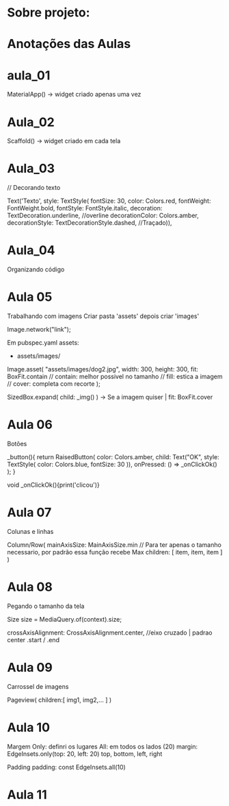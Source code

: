 # Sobre projeto: 

# Anotações das Aulas

# aula_01

MaterialApp() -> widget criado apenas uma vez

# Aula_02

Scaffold() -> widget criado em cada tela

# Aula_03 

// Decorando texto

Text('Texto', style: TextStyle(
fontSize: 30,  color: Colors.red,
fontWeight: FontWeight.bold,
fontStyle: FontStyle.italic,
decoration: TextDecoration.underline, //overline
decorationColor: Colors.amber,
decorationStyle: TextDecorationStyle.dashed, //Traçado)),

# Aula_04 

Organizando código

# Aula 05

Trabalhando com imagens
Criar pasta 'assets' depois criar 'images'

Image.network("link");

Em pubspec.yaml
assets:
- assets/images/

Image.asset(
"assets/images/dog2.jpg",
width: 300,
height: 300,
fit: BoxFit.contain
// contain: melhor possivel no tamanho
// fill: estica a imagem
// cover: completa com recorte
);

SizedBox.expand(
child: _img()
) -> Se a imagem quiser | fit: BoxFit.cover

# Aula 06

Botões

_button(){
return RaisedButton(
color: Colors.amber,
child: Text("OK", style:
TextStyle(
color: Colors.blue,
fontSize: 30
)),
onPressed: () => _onClickOk()
);
}

void _onClickOk(){print('clicou')}

# Aula 07

Colunas e linhas

Column/Row(
mainAxisSize: MainAxisSize.min // Para ter apenas o tamanho necessario, por padrão essa função recebe Max
children: [
item,
item,
item
]
)

# Aula 08

Pegando o tamanho da tela

Size size = MediaQuery.of(context).size;

crossAxisAlignment: CrossAxisAlignment.center, //eixo cruzado | padrao center
.start / .end 

# Aula 09

Carrossel de imagens

Pageview(
children:[
img1,
img2,...
]
)

# Aula 10

Margem
Only: definri os lugares
All: em todos os lados (20)
margin: EdgeInsets.only(top: 20, left: 20)
top, bottom, left, right

Padding
padding: const EdgeInsets.all(10)

# Aula 11
